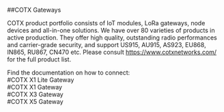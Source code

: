 ##COTX Gateways


COTX product portfolio consists of IoT modules, LoRa gateways, node devices and all-in-one solutions. We have over 80 varieties of products in active production. 
They offer high quality, outstanding radio performances and carrier-grade security, and support US915, AU915, AS923, EU868, IN865, RU867, CN470 etc. 
Please consult https://www.cotxnetworks.com/ for the full product list.                                                                                                                                                                                                                                                                                                                     
 
Find the documentation on how to connect:  
#COTX X1 Lite Gateway   
#COTX X1 Gateway   
#COTX X3 Gateway   
#COTX X5 Gateway   
